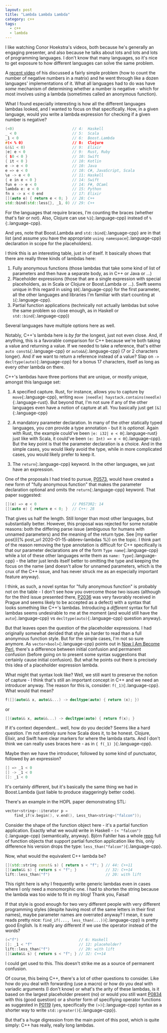 ```yaml
---
layout: post
title: "Lambda Lambda Lambda"
category: c++
tags:
  - c++
  - lambda
---
```


I like watching Conor Hoekstra's videos, both because he's generally an engaging presenter, and also because he talks about lots and lots and lots of programming languages. I don't know that many languages, so it's nice to get exposure to how different languages can solve the same problem.

A [recent video](https://www.youtube.com/watch?v=pDbDtGn1PXk) of his discussed a fairly simple problem (how to count the number of negative numbers in a matrix) and he went through like a dozen languages' implementations of it. What all languages had to do was have _some_ mechanism of determining whether a number is negative - which for most involves using a lambda (sometimes called an anonymous function).

What I found especially interesting is how all the different languages lambdas looked, and I wanted to focus on that specifically. How, in a given language, would you write a lambda expression for checking if a given number is negative?

```cpp
(<0)                          // 4:  Haskell
_ < 0                         // 5:  Scala
_1 < 0                        // 6:  Boost.Lambda
#(< % 0)                      // 8:  Clojure
&(&1 < 0)                     // 9:  Elixir
|e| e < 0                     // 9:  Rust, Ruby
{ $0 < 0 }                    // 10: Swift
{ it < 0 }                    // 10: Kotlin
e -> e < 0                    // 10: Java
e => e < 0                    // 10: C#, JavaScript, Scala
\e -> e < 0                   // 11: Haskell
{ e in e < 0 }                // 14: Swift
fun e -> e < 0                // 14: F#, OCaml
lambda e: e < 0               // 15: Python
fn x -> x < 0 end             // 17: Elixir
[](auto e) { return e < 0; }  // 28: C++
std::bind(std::less{}, _1, 0) // 29: C++
```

For the languages that require braces, I'm counting the braces (whether that's fair or not). Also, Clojure can use `%1`{:.language-cpp} instead of `%`{:.language-cpp}.

And yes, note that Boost.Lambda and `std::bind`{:.language-cpp} are in that list (and assume you have the appropriate `using namespace`{:.language-cpp} declaration in scope for the placeholders).

I think this is an interesting table, just in of itself. It basically shows that there are really three kinds of lambdas here:

1. Fully anonymous functions (those lambdas that take some kind of list of parameters and then have a separate body, as in C++ or Java or ...)
2. Placeholder expressions (those that are a single expression with special placeholders, as in Scala or Clojure or Boost.Lambda or ...). Swift seems unique in this regard in using `$0`{:.language-cpp} for the first parameter, all the other languages and libraries I'm familiar with start counting at `1`{:.language-cpp}. 
3. Partial function applications (technically not actually lambdas but solve the same problem so close enough, as in Haskell or `std::bind`{:.language-cpp})

Several languages have multiple options here as well.

Notably, C++'s lambda here is _by far_ the longest, just not even close. And, if anything, this is a favorable comparison for C++ because we're both taking a value and returning a value. If we needed to take a reference, that's either `auto const&`{:.language-cpp} or `auto&&`{:.language-cpp} (7 or 2 characters longer). And if we want to return a reference instead of a value? Slap on `-> decltype(auto)`{:.language-cpp} for a bonus 17 characters, itself as long as every other lambda on there. 

C++'s lambdas have three portions that are unique, or mostly unique, amongst this language set:

1. A specified capture. Rust, for instance, allows you to capture by `move`{:.language-cpp}, writing `move |needle| haystack.contains(needle)`{:.language-rust}. But beyond that, I'm not sure if any of the other languages even have a notion of capture at all. You basically just get `[&]`{:.language-cpp}

2. A mandatory parameter declaration. In many of the other statically typed languages, you _can_ provide a type annotation - but it is _optional_. Again with Rust, the example could've been `|e: i32| e < 0`{:.language-rust} just like with Scala, it could've been `(e: Int) => e < 0`{:.language-cpp}. But the key point is that the parameter declaration is a choice. And in the simple cases, you would likely avoid the type, while in more complicated cases, you would likely prefer to keep it.

3. The `return`{:.language-cpp} keyword. In the other languages, we just have an expression.

One of the proposals I had tried to pursue, [P0573](https://wg21.link/p0573), would have  created a new form of "fully anonymous function" that makes the parameter declaration optional and omits the `return`{:.language-cpp} keyword. That paper suggested:

```cpp
[](e) => e < 0                // P0573R2: 14
[](auto e) { return e < 0; }  // C++: 28
```

That gives us half the length. Still longer than most other languages, but substantially better. However, this proposal was rejected for some notable reasons: both the differing parse issue (ambiguous for humans with unnamed parameters) and the meaning of the return type. See [my earlier post]({% post_url 2020-01-15-abbrev-lambdas %}) on the topic. I think part of the reason removing the type annotation is difficult for C++ specifically is that our parameter declarations are of the form `Type name`{:.language-cpp} while a lot of these other languages write them as `name: Type`{:.language-cpp} - the latter just lends itself better to omitting the type and keeping the focus on the name (and doesn't allow for unnamed parameters, which is the crux of the C++ issue, and has never struck me as an especially important feature anyway).

I think, as such, a novel syntax for "fully anonymous function" is probably not on the table - I don't see how you overcome those two issues (although for the third issue presented there, [P2036](https://wg21.link/p2036) was very favorably received in Prague and seems likely to be accepted as a defect) with a syntax that looks something like C++'s lambdas. Introducing a _different_ syntax for full lambdas seems undesirable to me at the moment (and would still have the `auto`{:.language-cpp} vs `decltype(auto)`{:.language-cpp} question anyway).

But that leaves open the question of the placeholder expressions. I had originally somewhat derided that style as harder to read than a full anonymous function style. But for the simple cases, I'm not so sure anymore. As `vector<bool>`{:.language-cpp} points out in [Now I Am Become Perl](https://vector-of-bool.github.io/2018/10/31/become-perl.html), there's a difference between initial confusion and permanent confusion (before going on to present some syntax suggestions that certainly cause initial confusion). But what he points out there is precisely this idea of a placeholder expression lambda.

What might that syntax look like? Well, we still want to preserve the notion of capture - I think that's still an important concept in C++ and we need an introducer anyway. The reason for this is, consider: `f(_1)`{:.language-cpp}. What would that mean?

```cpp
f([](auto&& x, auto&&...) -> decltype(auto) { return (x); })
```
or
```cpp
[](auto&& x, auto&&...) -> decltype(auto) { return f(x); }
```

If it's context dependent... well, how do you decide? Seems like a hard question. I'm not entirely sure how Scala does it, to be honest. Clojure, Elixir, and Swift have clear markers for where the lambda starts. And I don't think we can really uses braces here - as in `{ f(_1) }`{:.language-cpp}.

Maybe then we have the introducer, followed by some kind of punctuator, followed by an expression?

```cpp
[] => _1 < 0
[] -> _1 < 0
[]: _1 < 0
```

It's certainly different, but it's basically the same thing we had in Boost.Lambda (just liable to produce staggeringly better code).

There's an example in the HOPL paper demonstrating STL:

```cpp
vector<string>::iterator p =
    find_if(v.begin(), v.end(), Less_than<string>("falcon"));
```

Consider the shape of the function object here - it's a partial function application. Exactly what we would write in Haskell - `(< "falcon")`{:.language-cpp} (semantically, anyway). Björn Fahller has a whole [repo](https://github.com/rollbear/lift) full of function objects that support partial function application like this, only difference his version drops the type:  `less_than("falcon")`{:.language-cpp}.

Now, what would the equivalent C++ lambda be?
```cpp
[](std::string const& s) { return s < "f"; } // 44: C++11
[](auto&& s) { return s < "f"; }             // 32: C++14
lift::less_than("f")                         // 20: with lift 
```

This right here is why I frequently write generic lambdas even in cases where I only need a monomorphic one. I had to shorten the string because the lambda was too wide to fit in my blog! Thank you, Faisal!

If that style is good enough for two very different people with very different programming styles (despite having most of the same letters in their first names), maybe parameter names are overrated anyway? I mean, it sure reads pretty nice: `find_if(..., less_than(...))`{:.language-cpp} is pretty good English. Is it really any different if we use the operator instead of the words?

```cpp
(<"f")                           // 6: Haskell
[]: _1 < "f"                     // 12: placeholder?
lift::less_than("f")             // 20: with lift 
[](auto&& s) { return s < "f"; } // 32: C++14
```

I could get used to this. This doesn't strike me as a source of permanent confusion.

Of course, this being C++, there's a lot of other questions to consider. Like how do you deal with forwarding (use a macro) or how do you deal with variadic arguments (I don't know) or what's the arity of these lambdas, is it based on the largest placeholder present (no) or would you still want [P0834](https://wg21.link/p0834) with this (good question) or a shorter form of specifiying operator functions as suggested in [P0119](https://wg21.link/p0119) (yes, specifically the `(>)`{:.language-cpp} syntax as a shorter way to write `std::greater()`{:.language-cpp}).

But that's a huge digression from the main point of this post, which is quite simply: C++ has really, really long lambdas.
